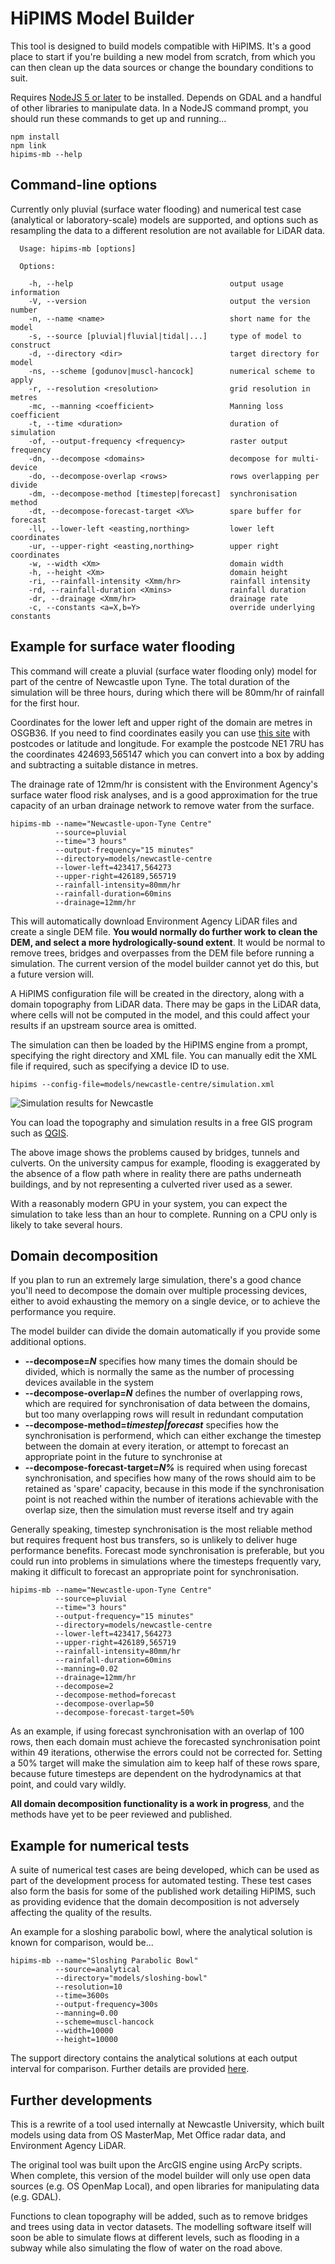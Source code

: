 # HiPIMS Model Builder

This tool is designed to build models compatible with HiPIMS. It's a good place to start if you're building a new model from scratch, from which you can then clean up the data sources or change the boundary conditions to suit.

Requires [NodeJS 5 or later](https://nodejs.org/en/download/current/) to be installed. Depends on GDAL and a handful of other libraries to manipulate data. In a NodeJS command prompt, you should run these commands to get up and running...
````
npm install
npm link
hipims-mb --help
````

## Command-line options
Currently only pluvial (surface water flooding) and numerical test case (analytical or laboratory-scale) models are supported, and options such as resampling the data to a different resolution are not available for LiDAR data.

````
  Usage: hipims-mb [options]

  Options:

    -h, --help                                   output usage information
    -V, --version                                output the version number
    -n, --name <name>                            short name for the model
    -s, --source [pluvial|fluvial|tidal|...]     type of model to construct
    -d, --directory <dir>                        target directory for model
    -ns, --scheme [godunov|muscl-hancock]        numerical scheme to apply
    -r, --resolution <resolution>                grid resolution in metres
    -mc, --manning <coefficient>                 Manning loss coefficient
    -t, --time <duration>                        duration of simulation
    -of, --output-frequency <frequency>          raster output frequency
    -dn, --decompose <domains>                   decompose for multi-device
    -do, --decompose-overlap <rows>              rows overlapping per divide
    -dm, --decompose-method [timestep|forecast]  synchronisation method
    -dt, --decompose-forecast-target <X%>        spare buffer for forecast
    -ll, --lower-left <easting,northing>         lower left coordinates
    -ur, --upper-right <easting,northing>        upper right coordinates
    -w, --width <Xm>                             domain width
    -h, --height <Xm>                            domain height
    -ri, --rainfall-intensity <Xmm/hr>           rainfall intensity
    -rd, --rainfall-duration <Xmins>             rainfall duration
    -dr, --drainage <Xmm/hr>                     drainage rate
    -c, --constants <a=X,b=Y>                    override underlying constants
````

## Example for surface water flooding
This command will create a pluvial (surface water flooding only) model for part of the centre of Newcastle upon Tyne. The total duration of the simulation will be three hours, during which there will be 80mm/hr of rainfall for the first hour.

Coordinates for the lower left and upper right of the domain are metres in OSGB36. If you need to find coordinates easily you can use [this site](http://www.nearby.org.uk/coord.cgi?p=NE6+1TX&f=full) with postcodes or latitude and longitude. For example the postcode NE1 7RU has the coordinates 424693,565147 which you can convert into a box by adding and subtracting a suitable distance in metres.

The drainage rate of 12mm/hr is consistent with the Environment Agency's surface water flood risk analyses, and is a good approximation for the true capacity of an urban drainage network to remove water from the surface.
````
hipims-mb --name="Newcastle-upon-Tyne Centre" 
          --source=pluvial 
          --time="3 hours" 
          --output-frequency="15 minutes" 
          --directory=models/newcastle-centre 
          --lower-left=423417,564273 
          --upper-right=426189,565719 
          --rainfall-intensity=80mm/hr 
          --rainfall-duration=60mins 
          --drainage=12mm/hr
````

This will automatically download Environment Agency LiDAR files and create a single DEM file. **You would normally do further work to clean the DEM, and select a more hydrologically-sound extent**. It would be normal to remove trees, bridges and overpasses from the DEM file before running a simulation. The current version of the model builder cannot yet do this, but a future version will.

A HiPIMS configuration file will be created in the directory, along with a domain topography from LiDAR data. There may be gaps in the LiDAR data, where cells will not be computed in the model, and this could affect your results if an upstream source area is omitted. 

The simulation can then be loaded by the HiPIMS engine from a prompt, specifying the right directory and XML file. You can manually edit the XML file if required, such as specifying a device ID to use.

````
hipims --config-file=models/newcastle-centre/simulation.xml
````

![Simulation results for Newcastle](/docs/hipims-newcastle-example.jpg?raw=true "Simulation results for Newcastle")

You can load the topography and simulation results in a free GIS program such as [QGIS](http://www.qgis.org/en/site/).

The above image shows the problems caused by bridges, tunnels and culverts. On the university campus for example, flooding is exaggerated by the absence of a flow path where in reality there are paths underneath buildings, and by not representing a culverted river used as a sewer.

With a reasonably modern GPU in your system, you can expect the simulation to take less than an hour to complete. Running on a CPU only is likely to take several hours.

## Domain decomposition

If you plan to run an extremely large simulation, there's a good chance you'll need to decompose the domain over multiple processing devices, either to avoid exhausting the memory on a single device, or to achieve the performance you require.

The model builder can divide the domain automatically if you provide some additional options.

* **--decompose=_N_** specifies how many times the domain should be divided, which is normally the same as the number of processing devices available in the system
* **--decompose-overlap=_N_** defines the number of overlapping rows, which are required for synchronisation of data between the domains, but too many overlapping rows will result in redundant computation
* **--decompose-method=_timestep|forecast_** specifies how the synchronisation is performend, which can either exchange the timestep between the domain at every iteration, or attempt to forecast an appropriate point in the future to synchronise at
* **--decompose-forecast-target=_N%_** is required when using forecast synchronisation, and specifies how many of the rows should aim to be retained as 'spare' capacity, because in this mode if the synchronisation point is not reached within the number of iterations achievable with the overlap size, then the simulation must reverse itself and try again

Generally speaking, timestep synchronisation is the most reliable method but requires frequent host bus transfers, so is unlikely to deliver huge performance benefits. Forecast mode synchronisation is preferable, but you could run into problems in simulations where the timesteps frequently vary, making it difficult to forecast an appropriate point for synchronisation.

````
hipims-mb --name="Newcastle-upon-Tyne Centre"
          --source=pluvial 
          --time="3 hours" 
          --output-frequency="15 minutes" 
          --directory=models/newcastle-centre 
          --lower-left=423417,564273 
          --upper-right=426189,565719 
          --rainfall-intensity=80mm/hr 
          --rainfall-duration=60mins 
          --manning=0.02
          --drainage=12mm/hr
          --decompose=2
          --decompose-method=forecast
          --decompose-overlap=50
          --decompose-forecast-target=50%
````

As an example, if using forecast synchronisation with an overlap of 100 rows, then each domain must achieve the forecasted synchronisation point within 49 iterations, otherwise the errors could not be corrected for. Setting a 50% target will make the simulation aim to keep half of these rows spare, because future timesteps are dependent on the hydrodynamics at that point, and could vary wildly.

**All domain decomposition functionality is a work in progress**, and the methods have yet to be peer reviewed and published.

## Example for numerical tests
A suite of numerical test cases are being developed, which can be used as part of the development process for automated testing. These test cases also form the basis for some of the published work detailing HiPIMS, such as providing evidence that the domain decomposition is not adversely affecting the quality of the results.

An example for a sloshing parabolic bowl, where the analytical solution is known for comparison, would be...
````
hipims-mb --name="Sloshing Parabolic Bowl"
          --source=analytical
          --directory="models/sloshing-bowl"
          --resolution=10
          --time=3600s
          --output-frequency=300s
          --manning=0.00
          --scheme=muscl-hancock
          --width=10000
          --height=10000
````

The support directory contains the analytical solutions at each output interval for comparison. Further details are provided [here](tests/).

## Further developments

This is a rewrite of a tool used internally at Newcastle University, which built models using data from OS MasterMap, Met Office radar data, and Environment Agency LiDAR. 

The original tool was built upon the ArcGIS engine using ArcPy scripts. When complete, this version of the model builder will only use open data sources (e.g. OS OpenMap Local), and open libraries for manipulating data (e.g. GDAL).

Functions to clean topography will be added, such as to remove bridges and trees using data in vector datasets. The modelling software itself will soon be able to simulate flows at different levels, such as flooding in a subway while also simulating the flow of water on the road above.



